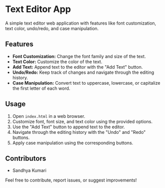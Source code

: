 # Text Editor App

A simple text editor web application with features like font customization, text color, undo/redo, and case manipulation.

## Features

- **Font Customization:** Change the font family and size of the text.
- **Text Color:** Customize the color of the text.
- **Add Text:** Append text to the editor with the "Add Text" button.
- **Undo/Redo:** Keep track of changes and navigate through the editing history.
- **Case Manipulation:** Convert text to uppercase, lowercase, or capitalize the first letter of each word.

## Usage

1. Open `index.html` in a web browser.
2. Customize font, font size, and text color using the provided options.
3. Use the "Add Text" button to append text to the editor.
4. Navigate through the editing history with the "Undo" and "Redo" buttons.
5. Apply case manipulation using the corresponding buttons.

## Contributors

- Sandhya Kumari
  
Feel free to contribute, report issues, or suggest improvements!

